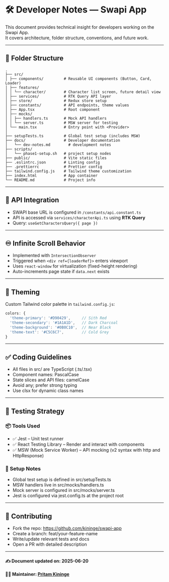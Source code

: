# 🛠️ Developer Notes — Swapi App

This document provides technical insight for developers working on the Swapi App.  
It covers architecture, folder structure, conventions, and future work.

---

## 📁 Folder Structure

```
.
├── src/
│ ├── components/         # Reusable UI components (Button, Card, Loader)
│ ├── features/
│ │ └── character/        # Character list screen, future detail view
│ ├── services/           # RTK Query API layer
│ ├── store/              # Redux store setup
│ ├── constants/          # API endpoints, theme values
│ ├── App.tsx             # Root component
│ ├── mocks/
│ │ ├── handlers.ts       # Mock API handlers
│ │ └── server.ts         # MSW server for testing
│ └── main.tsx            # Entry point with <Provider>
│
├── setupTests.ts         # Global test setup (includes MSW)
├── docs/                 # Developer documentation
│   └── dev-notes.md	    # development notes
├── scripts/
│   └── phase1-setup.sh	  # project setup nodes
├── public/               # Vite static files              
├── .eslintrc.json        # Linting config
├── .prettierrc           # Prettier config
├── tailwind.config.js    # Tailwind theme customization
├── index.html            # App container
└── README.md             # Project info
```

---

## 🔌 API Integration

- SWAPI base URL is configured in `/constants/api.constant.ts`
- API is accessed via `services/characterApi.ts` using **RTK Query**
- Query: `useGetCharactersQuery({ page })`

---

## ♾️ Infinite Scroll Behavior

- Implemented with `IntersectionObserver`
- Triggered when `<div ref={loaderRef}>` enters viewport
- Uses `react-window` for virtualization (fixed-height rendering)
- Auto-increments page state if `data.next` exists

---

## 🎨 Theming

Custom Tailwind color palette in `tailwind.config.js`:

```js
colors: {
  'theme-primary': '#D90429',     // Sith Red
  'theme-secondary': '#1A1A1D',   // Dark Charcoal
  'theme-background': '#0B0C10',  // Near Black
  'theme-text': '#C5C6C7',        // Cold Grey
}
```

---

## ✅ Coding Guidelines

- All files in src/ are TypeScript (.ts/.tsx)
- Component names: PascalCase
- State slices and API files: camelCase
- Avoid any; prefer strong typing
- Use clsx for dynamic class names

---

## 🧪 Testing Strategy

### 📦 Tools Used

- ✅ Jest – Unit test runner
- ✅ React Testing Library – Render and interact with components
- ✅ MSW (Mock Service Worker) – API mocking (v2 syntax with http and HttpResponse)

### 🧪 Setup Notes

- Global test setup is defined in src/setupTests.ts
- MSW handlers live in src/mocks/handlers.ts
- Mock server is configured in src/mocks/server.ts
- Jest is configured via jest.config.ts at the project root

---

## 🤝 Contributing

- Fork the repo: https://github.com/kininge/swapi-app
- Create a branch: feat/your-feature-name
- Write/update relevant tests and docs
- Open a PR with detailed description

--- 

#### ✍️ Document updated on: 2025-06-20
#### 👨‍💻 Maintainer: [Pritam Kininge](https://github.com/kininge)
